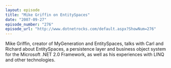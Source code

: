 ```yaml
---
layout: episode
title: "Mike Griffin on EntitySpaces"
date: "2007-09-27"
episode_number: "276"
episode_url: "http://www.dotnetrocks.com/default.aspx?ShowNum=276"
---
```


Mike Griffin, creator of MyGeneration and EntitySpaces, talks with Carl and Richard about EntitySpaces, a persistence layer and business object system for the Microsoft .NET 2.0 Framework, as well as his experiences with LINQ and other technologies.
